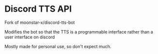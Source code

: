 # Discord TTS API
Fork of moonstar-x/discord-tts-bot

Modifies the bot so that the TTS is a programmable interface rather than a user interface on discord

Mostly made for personal use, so don't expect much.

